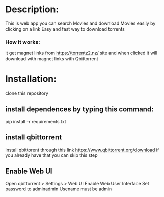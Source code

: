 # Description:
This is web app you can search Movies and download Movies easily by clicking on a link
Easy and fast way to download torrents
### How it works:
it get magnet links from https://torrentz2.nz/ site and when clicked it will download with magnet links with Qbittorrent 
# Installation:
clone this repository
## install dependences by typing this command:
pip install -r requirements.txt
## install qbittorrent
install qbittorent through this link https://www.qbittorrent.org/download 
if you already have that you can skip this step
## Enable Web UI
Open qbittorrent > Settings > Web UI  Enable Web User Interface Set password to adminadmin
Usename must be admin
